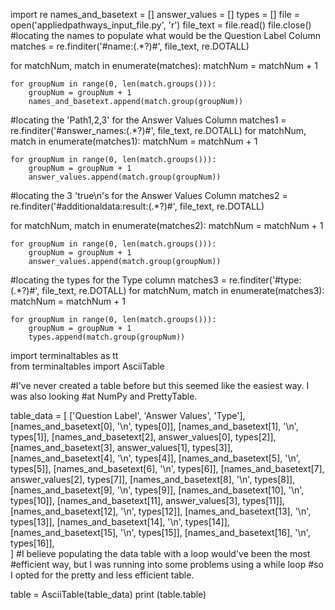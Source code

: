 import re
names_and_basetext = []
answer_values = []
types = []
file = open('appliedpathways_input_file.py', 'r')
file_text = file.read()
file.close()
#locating the names to populate what would be the Question Label Column
matches = re.finditer('#name:(.*?)#', file_text, re.DOTALL) 

for matchNum, match in enumerate(matches):
    matchNum = matchNum + 1
    
    for groupNum in range(0, len(match.groups())):
        groupNum = groupNum + 1
        names_and_basetext.append(match.group(groupNum))

#locating the 'Path1,2,3' for the Answer Values Column
matches1 = re.finditer('#answer_names:(.*?)#', file_text, re.DOTALL) 
for matchNum, match in enumerate(matches1):
    matchNum = matchNum + 1
    
    for groupNum in range(0, len(match.groups())):
        groupNum = groupNum + 1
        answer_values.append(match.group(groupNum))

#locating the 3 'true\n's for the Answer Values Column
matches2 = re.finditer('#additionaldata:result:(.*?)#', file_text, re.DOTALL) 

for matchNum, match in enumerate(matches2):
    matchNum = matchNum + 1
    
    for groupNum in range(0, len(match.groups())):
        groupNum = groupNum + 1
        answer_values.append(match.group(groupNum))

#locating the types for the Type column
matches3 = re.finditer('#type: (.*?)#', file_text, re.DOTALL) 
for matchNum, match in enumerate(matches3):
    matchNum = matchNum + 1
    
    for groupNum in range(0, len(match.groups())):
        groupNum = groupNum + 1
        types.append(match.group(groupNum))
        
import terminaltables as tt           
from terminaltables import AsciiTable

#I've never created a table before but this seemed like the easiest way. I was also looking
#at NumPy and PrettyTable.

table_data = [
        ['Question Label', 'Answer Values', 'Type'],
        [names_and_basetext[0], '\n',  types[0]],
        [names_and_basetext[1], '\n',  types[1]],
        [names_and_basetext[2], answer_values[0], types[2]],
        [names_and_basetext[3], answer_values[1], types[3]],
        [names_and_basetext[4], '\n', types[4]],
        [names_and_basetext[5], '\n', types[5]],
        [names_and_basetext[6], '\n', types[6]],
        [names_and_basetext[7], answer_values[2], types[7]],
        [names_and_basetext[8], '\n', types[8]],
        [names_and_basetext[9], '\n', types[9]],
        [names_and_basetext[10], '\n', types[10]],
        [names_and_basetext[11], answer_values[3], types[11]],
        [names_and_basetext[12], '\n', types[12]],
        [names_and_basetext[13], '\n', types[13]],
        [names_and_basetext[14], '\n', types[14]],
        [names_and_basetext[15], '\n', types[15]],
        [names_and_basetext[16], '\n', types[16]],     
        ]
#I believe populating the data table with a loop would've been the most
#efficient way, but I was running into some problems using a while loop
#so I opted for the pretty and less efficient table.

table = AsciiTable(table_data)
print (table.table)

